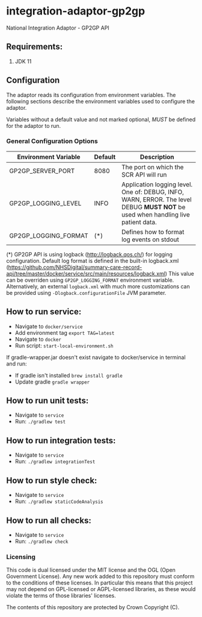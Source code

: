 # integration-adaptor-gp2gp
National Integration Adaptor - GP2GP API

## Requirements:
1. JDK 11

## Configuration

The adaptor reads its configuration from environment variables. The following sections describe the environment variables
 used to configure the adaptor. 
 
Variables without a default value and not marked optional, *MUST* be defined for the adaptor to run.

### General Configuration Options

| Environment Variable               | Default                   | Description 
| -----------------------------------|---------------------------|-------------
| GP2GP_SERVER_PORT                  | 8080                      | The port on which the SCR API will run
| GP2GP_LOGGING_LEVEL                | INFO                      | Application logging level. One of: DEBUG, INFO, WARN, ERROR. The level DEBUG **MUST NOT** be used when handling live patient data.
| GP2GP_LOGGING_FORMAT               | (*)                       | Defines how to format log events on stdout


(*) GP2GP API is using logback (http://logback.qos.ch/) for logging configuration.
Default log format is defined in the built-in logback.xml (https://github.com/NHSDigital/summary-care-record-api/tree/master/docker/service/src/main/resources/logback.xml)
This value can be overriden using `GP2GP_LOGGING_FORMAT` environment variable.
Alternatively, an external `logback.xml` with much more customizations can be provided using `-Dlogback.configurationFile` JVM parameter.

## How to run service:
* Navigate to `docker/service`
* Add environment tag `export TAG=latest`
* Navigate to `docker`
* Run script: `start-local-environment.sh`

If gradle-wrapper.jar doesn't exist navigate to docker/service in terminal and run:
* If gradle isn't installed `brew install gradle`
* Update gradle `gradle wrapper` 

## How to run unit tests:
* Navigate to `service`
* Run: `./gradlew test`

## How to run integration tests:
* Navigate to `service`
* Run: `./gradlew integrationTest`

## How to run style check:
* Navigate to `service`
* Run: `./gradlew staticCodeAnalysis` 

## How to run all checks:
* Navigate to `service`
* Run: `./gradlew check` 

### Licensing
This code is dual licensed under the MIT license and the OGL (Open Government License). Any new work added to this repository must conform to the conditions of these licenses. In particular this means that this project may not depend on GPL-licensed or AGPL-licensed libraries, as these would violate the terms of those libraries' licenses.

The contents of this repository are protected by Crown Copyright (C).